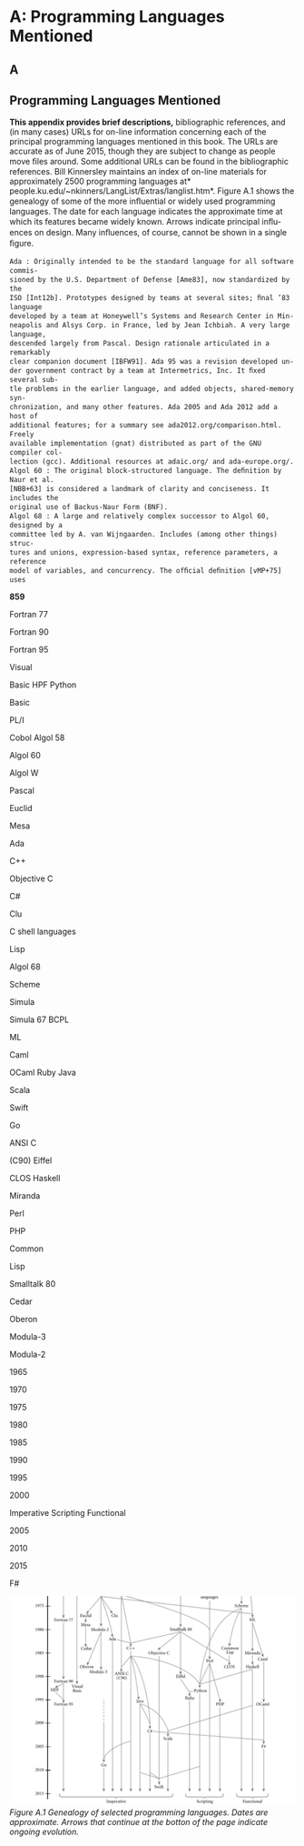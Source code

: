 # A: Programming Languages Mentioned

## **A**

## **Programming Languages Mentioned**

**This appendix provides brief descriptions,** bibliographic references, and
(in many cases) URLs for on-line information concerning each of the principal
programming languages mentioned in this book. The URLs are accurate as of
June 2015, though they are subject to change as people move ﬁles around. Some
additional URLs can be found in the bibliographic references.
Bill Kinnersley maintains an index of on-line materials for approximately 2500
programming languages at* people.ku.edu/~nkinners/LangList/Extras/langlist.htm*.
Figure A.1 shows the genealogy of some of the more inﬂuential or widely used
programming languages. The date for each language indicates the approximate
time at which its features became widely known. Arrows indicate principal inﬂu-
ences on design. Many inﬂuences, of course, cannot be shown in a single ﬁgure.

```
Ada : Originally intended to be the standard language for all software commis-
sioned by the U.S. Department of Defense [Ame83], now standardized by the
ISO [Int12b]. Prototypes designed by teams at several sites; ﬁnal ’83 language
developed by a team at Honeywell’s Systems and Research Center in Min-
neapolis and Alsys Corp. in France, led by Jean Ichbiah. A very large language,
descended largely from Pascal. Design rationale articulated in a remarkably
clear companion document [IBFW91]. Ada 95 was a revision developed un-
der government contract by a team at Intermetrics, Inc. It ﬁxed several sub-
tle problems in the earlier language, and added objects, shared-memory syn-
chronization, and many other features. Ada 2005 and Ada 2012 add a host of
additional features; for a summary see ada2012.org/comparison.html. Freely
available implementation (gnat) distributed as part of the GNU compiler col-
lection (gcc). Additional resources at adaic.org/ and ada-europe.org/.
Algol 60 : The original block-structured language. The deﬁnition by Naur et al.
[NBB+63] is considered a landmark of clarity and conciseness. It includes the
original use of Backus-Naur Form (BNF).
Algol 68 : A large and relatively complex successor to Algol 60, designed by a
committee led by A. van Wijngaarden. Includes (among other things) struc-
tures and unions, expression-based syntax, reference parameters, a reference
model of variables, and concurrency. The ofﬁcial deﬁnition [vMP+75] uses
```

**859**

Fortran 77

Fortran 90

Fortran 95

Visual

Basic
HPF
Python

Basic

PL/I

Cobol
Algol 58

Algol 60

Algol W

Pascal

Euclid

Mesa

Ada

C++

Objective C

C#

Clu

C
shell
languages

Lisp

Algol 68

Scheme

Simula

Simula 67
BCPL

ML

Caml

OCaml
Ruby
Java

Scala

Swift

Go

ANSI C

(C90)
Eiffel

CLOS
Haskell

Miranda

Perl

PHP

Common

Lisp

Smalltalk 80

Cedar

Oberon

Modula-3

Modula-2

1965

1970

1975

1980

1985

1990

1995

2000

Imperative
Scripting
Functional

2005

2010

2015

F#


![Figure A.1 Genealogy of...](images/page_893_vector_619.png)
*Figure A.1 Genealogy of selected programming languages. Dates are approximate. Arrows that continue at the botton of the page indicate ongoing evolution.*

